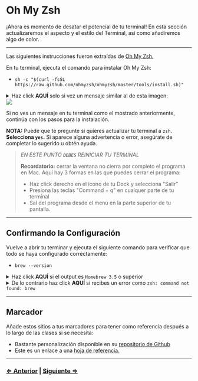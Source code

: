 ﻿# Oh My Zsh

¡Ahora es momento de desatar el potencial de tu terminal! En esta sección actualizaremos el aspecto y el estilo del Terminal, así como añadiremos algo de color.

---

Las siguientes instrucciones fueron extraídas de [Oh My Zsh.](https://ohmyz.sh/)

En tu terminal, ejecuta el comando para instalar Oh My Zsh:

- `sh -c "$(curl -fsSL https://raw.github.com/ohmyzsh/ohmyzsh/master/tools/install.sh)"`

<details>
  <summary>Haz click <strong>AQUÍ</strong> solo si vez un mensaje similar al de esta imagen:
  </summary>

  ¡Felicidades! Si ves este mensaje en tu terminal significa que Oh My Zsh ya está instalado. ¡Continúa a la <a href="./6-node">siguiente página!</a>
</details>

 <img src="../../images/oh-my-zsh-verification.png" />
 

Si no ves un mensaje en tu terminal como el mostrado anteriormente, continúa con los pasos para la instalación.

**NOTA:** Puede que te pregunte si quieres actualizar tu terminal a `zsh`. **Selecciona `yes`.** Si aparece alguna advertencia o error, asegúrate de completar lo sugerido u obtén ayuda.

> _EN ESTE PUNTO **`DEBES`** REINICIAR TU TERMINAL_
>
> **Recordatorio:** cerrar la ventana no cierra por completo el programa en Mac. Aquí hay 3 formas en las que puedes cerrar el programa:
>
> - Haz click derecho en el ícono de tu Dock y selecciona "Salir"
> - Presiona las teclas "Command + q" en cualquer parte de tu terminal
> - Sal del programa desde el menú en la parte superior de tu pantalla.

---

## Confirmando la Configuración

Vuelve a abrir tu terminar y ejecuta el siguiente comando para verificar que todo se haya configurado correctamente:

- `brew --version`

<details>
  <summary>
  Haz click <strong>AQUÍ</strong> si el output es <code>Homebrew 3.5</code> o superior
  </summary>

  Estás listo para continuar con la <a href="./6-node">siguiente página.</a>

</details>

<details>
  <summary>
  De lo contrario haz click <strong>AQUÍ</strong> si recibes un error como <code>zsh: command not found: brew</code>

  </summary>

  <ul>
    <li>
      Ejecuta los siguientes comandos:
      <ol>
        <li><code>echo 'export BREW_HOME="/home/linuxbrew/.linuxbrew/bin"' >> $HOME/.zshrc</code></li>
        <li><code>echo 'export PATH="$PATH:$BREW_HOME"' >> $HOME/.zshrc</code></li>
        <li><code>reset</code></li>
      </ol>
    </li>
    <li>Vuelve a confirmarlo con el comando:
      <ul>
        <li><code>brew --version</code></li>
        <li>Deberías ver <code>Homebrew 3.5</code> o superior</li>
      </ul>
    </li>
  </ul>

  <strong>Si sigues obteniendo errores, <a href="../../error/error">haz click aquí</a> y no continúes con los siguientes pasos hasta que tengas Oh My Zsh debidamente instalado.</strong>

</details>

---

## Marcador

Añade estos sitios a tus marcadores para tener como referencia después a lo largo de las clases si se necesita:

- Bastante personalización disponible en su [repositorio de Github](https://github.com/ohmyzsh/ohmyzsh/)
- Este es un enlace a una [hoja de referencia.](https://github.com/ohmyzsh/ohmyzsh/wiki/Cheatsheet)

---

### [⇐ Anterior](./4-tree.md) | [Siguiente ⇒](./6-node.md)
